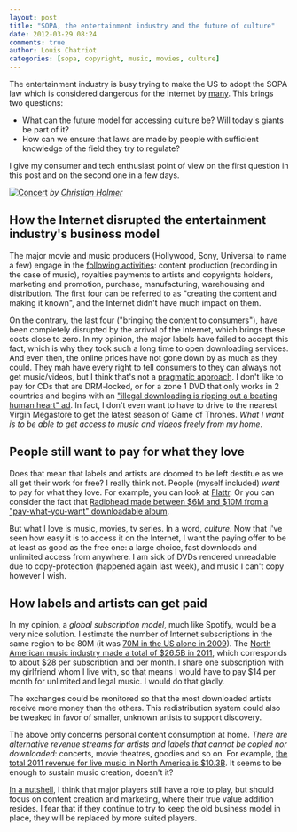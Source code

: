 ```yaml
---
layout: post
title: "SOPA, the entertainment industry and the future of culture"
date: 2012-03-29 08:24
comments: true
author: Louis Chatriot
categories: [sopa, copyright, music, movies, culture]
---
```


The entertainment industry is busy trying to make the US to adopt the SOPA
law which is considered dangerous for the Internet by [many](http://www.guardian.co.uk/technology/2012/jan/18/sopa-wikipedia-blackout-google-reddit "many"). This brings two questions:

* What can the future model for accessing culture be? Will today's
  giants be part of it?
* How can we ensure that laws are made by people with sufficient
  knowledge of the field they try to regulate?

I give my consumer and tech enthusiast point of view on the first question in this post and on the second one in a few
days.


[![Concert](http://farm3.staticflickr.com/2608/3697785107_579dac8a0f_n.jpg)](http://www.flickr.com/photos/27539822@N05/3697785107/)
*by [Christian Holmer](http://www.christianholmer.com/ "Author")*  


## How the Internet disrupted the entertainment industry's business model
The major movie and music producers (Hollywood, Sony, Universal to name a few) engage in the [following activities](http://musicfacts2.wordpress.com/2010/06/25/15-analysis-of-the-cost-structure/): content production (recording in the case of music), royalties payments to artists and copyrights holders,  marketing and promotion, purchase, manufacturing, warehousing and distribution. The first four can be referred to as "creating the content and making it known", and the Internet didn't have much impact on them.  

On the contrary, the last four ("bringing the content to consumers"), have been completely disrupted by the arrival of the Internet, which brings these costs close to zero. In my opinion, the major labels have failed to accept this fact, which is why they took such a long time to open downloading services. And even then, the online prices have not gone down by as much as they could. They mah have every right to tell consumers to they can always not get music/videos, but I think that's not a [pragmatic approach](http://www.marco.org/2012/02/25/right-vs-pragmatic "pragmatic"). I don't like to pay for CDs that are DRM-locked, or for a zone 1 DVD that only works in 2 countries and begins with an ["illegal downloading is ripping out a beating human heart" ad](http://www.youtube.com/watch?v=OWPfcEOr2Yg "Bender piracy warning"). In fact, I don't even want to have to drive to the nearest Virgin Megastore to get the latest season of Game of Thrones. *What I want is to be able to get access to music and videos freely from my home*.


## People still want to pay for what they love
Does that mean that labels and artists are doomed to be left destitue as we all get their work for free? I really think not. People (myself included) *want* to pay for what they love. For example, you can look at [Flattr](http://flattr.com/  "Flattr"). Or you can consider the fact that [Radiohead made between $6M and $10M from a
"pay-what-you-want" downloadable album](http://www.wired.com/listening_post/2007/10/estimates-radio/ "Radiohead").  

But what I love is music, movies, tv series. In a word, *culture*. Now that I've seen how easy it is to access it on the Internet, I want the paying offer to be at least as good as the free one: a large choice, fast downloads and unlimited access from anywhere. I am sick of DVDs rendered unreadable due to copy-protection (happened again last week), and music I can't copy however I wish.  


## How labels and artists can get paid
In my opinion, a *global subscription model*, much like Spotify, would be a very nice solution. I estimate the number of Internet subscriptions in the same region to be 80M (it was [70M in the US alone in 2009](http://www.internetworldstats.com/am/us.htm)). The [North American music industry made a total of $26.5B in 2011](http://grabstats.com/statmain.asp?StatID=74), which corresponds to about $28 per subscribtion and per month. I share one subscription with my girlfriend whom I live with, so that means I would have to pay $14 per month for unlimited and legal music. I would do that gladly.  

The exchanges could be
monitored so that the most downloaded artists receive more money than
the others. This redistribution system could also be tweaked in favor of smaller, unknown artists to support discovery.  

The above only concerns personal content consumption at home. *There
are alternative revenue streams for artists and labels that cannot be copied nor downloaded*: concerts, movie theatres, goodies and so on. For example, [the total 2011 revenue for live music in North America is $10.3B](http://grabstats.com/statmain.asp?StatID=73). It seems to be enough to sustain music creation, doesn't it?

[In a nutshell](http://needforair.com/blog/2012/03/26/we-are-all-nutcrackers/), I think that major players still have a role to play, but should focus on content creation and marketing, where their true value addition resides. I fear that if they continue to try to keep the old business model in place, they will be replaced by more suited players.